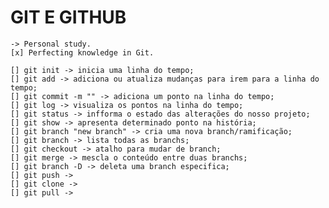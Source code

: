 # GIT E GITHUB

    -> Personal study.
    [x] Perfecting knowledge in Git.

    [] git init -> inicia uma linha do tempo;
    [] git add -> adiciona ou atualiza mudanças para irem para a linha do tempo;
    [] git commit -m "" -> adiciona um ponto na linha do tempo;
    [] git log -> visualiza os pontos na linha do tempo;
    [] git status -> infforma o estado das alterações do nosso projeto;
    [] git show -> apresenta determinado ponto na história;
    [] git branch "new branch" -> cria uma nova branch/ramificação;
    [] git branch -> lista todas as branchs;
    [] git checkout -> atalho para mudar de branch;
    [] git merge -> mescla o conteúdo entre duas branchs;
    [] git branch -D -> deleta uma branch especifica;
    [] git push -> 
    [] git clone ->
    [] git pull ->